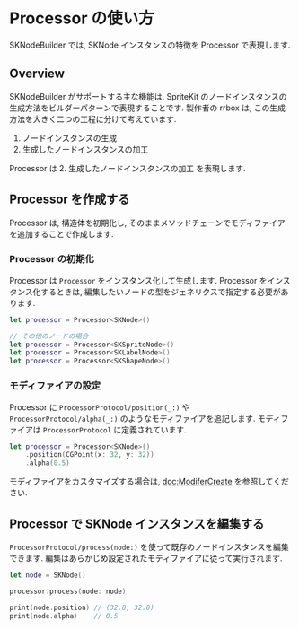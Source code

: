 # Processor の使い方

SKNodeBuilder では, SKNode インスタンスの特徴を Processor で表現します. 

## Overview

SKNodeBuilder がサポートする主な機能は, SpriteKit のノードインスタンスの生成方法をビルダーパターンで表現することです. 製作者の rrbox は, この生成方法を大きく二つの工程に分けて考えています.

1. ノードインスタンスの生成
2. 生成したノードインスタンスの加工

Processor は 2. 生成したノードインスタンスの加工 を表現します.


## Processor を作成する

Processor は, 構造体を初期化し, そのままメソッドチェーンでモディファイアを追加することで作成します.

### Processor の初期化

Processor は ``Processor`` をインスタンス化して生成します. Processor をインスタンス化するときは, 編集したいノードの型をジェネリクスで指定する必要があります.

```swift
let processor = Processor<SKNode>()

// その他のノードの場合
let processor = Processor<SKSpriteNode>()
let processor = Processor<SKLabelNode>()
let processor = Processor<SKShapeNode>()
```

### モディファイアの設定

Processor に ``ProcessorProtocol/position(_:)`` や ``ProcessorProtocol/alpha(_:)`` のようなモディファイアを追記します. モディファイアは ``ProcessorProtocol`` に定義されています.

```swift
let processor = Processor<SKNode>()
    .position(CGPoint(x: 32, y: 32))
    .alpha(0.5)
```

モディファイアをカスタマイズする場合は, <doc:ModiferCreate> を参照してください.

## Processor で SKNode インスタンスを編集する

``ProcessorProtocol/process(node:)`` を使って既存のノードインスタンスを編集できます. 編集はあらかじめ設定されたモディファイアに従って実行されます.

```swift
let node = SKNode()

processor.process(node: node)

print(node.position) // (32.0, 32.0)
print(node.alpha)    // 0.5
```
